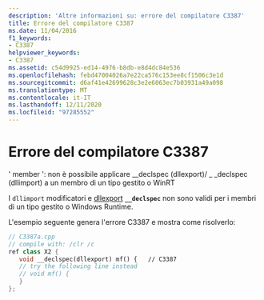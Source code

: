 ```yaml
---
description: 'Altre informazioni su: errore del compilatore C3387'
title: Errore del compilatore C3387
ms.date: 11/04/2016
f1_keywords:
- C3387
helpviewer_keywords:
- C3387
ms.assetid: c54d9925-ed14-4976-b8db-e8d4dc84e536
ms.openlocfilehash: febd47004026a7e22ca576c153ee8cf1506c3e1d
ms.sourcegitcommit: d6af41e42699628c3e2e6063ec7b03931a49a098
ms.translationtype: MT
ms.contentlocale: it-IT
ms.lasthandoff: 12/11/2020
ms.locfileid: "97285552"
---
```

# <a name="compiler-error-c3387"></a>Errore del compilatore C3387

' member ': non è possibile applicare __declspec (dllexport)/ \_ _declspec (dllimport) a un membro di un tipo gestito o WinRT

I `dllimport` modificatori e [dllexport](../../cpp/dllexport-dllimport.md) **`__declspec`** non sono validi per i membri di un tipo gestito o Windows Runtime.

L'esempio seguente genera l'errore C3387 e mostra come risolverlo:

```cpp
// C3387a.cpp
// compile with: /clr /c
ref class X2 {
   void __declspec(dllexport) mf() {   // C3387
   // try the following line instead
   // void mf() {
   }
};
```
